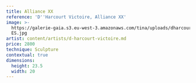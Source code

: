 ```yaml
---
title: Alliance XX
reference: 'D''Harcourt Victoire, Alliance XX'
image: >-
  https://galerie-gaia.s3.eu-west-3.amazonaws.com/tina/uploads/dharcourt-victoire/galerie-gaiad'harcourt-victoire-alliance20
  ES.jpg
artist: content/artists/d-harcourt-victoire.md
price: 2800
technique: Sculpture
contextual: true
dimensions:
  height: 23.5
  width: 20
---
```


